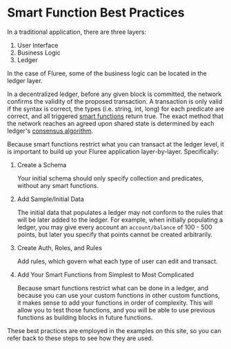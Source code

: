 # Smart Function Best Practices

In a traditional application, there are three layers:

1. User Interface
2. Business Logic
3. Ledger

In the case of Fluree, some of the business logic can be located in the ledger layer.

In a decentralized ledger, before any given block is committed, the network confirms
the validity of the proposed transaction. A transaction is only valid if the syntax
is correct, the types (i.e. string, int, long) for each predicate are correct, and
all triggered [smart functions](../../concepts/smart-functions/smartfunctions.md) return true.
The exact method that the network reaches an agreed upon shared state is determined
by each ledger's [consensus algorithm](../../concepts/infrastructure/consensus_algorithms.md).

Because smart functions restrict what you can transact at the ledger level, it is
important to build up your Fluree application layer-by-layer. Specifically:

1. Create a Schema

   Your initial schema should only specify collection and predicates, without any
   smart functions.

2. Add Sample/Initial Data

   The initial data that populates a ledger may not conform to the rules that will
   be later added to the ledger. For example, when initially populating a ledger,
   you may give every account an `account/balance` of 100 - 500 points, but later
   you specify that points cannot be created arbitrarily.

3. Create Auth, Roles, and Rules

   Add rules, which govern what each type of user can edit and transact.

4. Add Your Smart Functions from Simplest to Most Complicated

   Because smart functions restrict what can be done in a ledger, and because you
   can use your custom functions in other custom functions, it makes sense to add
   your functions in order of complexity. This will allow you to test those functions,
   and you will be able to use previous functions as building blocks in future functions.

These best practices are employed in the examples on this site, so you can refer
back to these steps to see how they are used.

